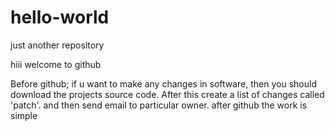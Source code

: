 # hello-world
just another repository


hiii welcome to github



Before github;
if u want to make any changes in software, then you should download the projects source code. After this create a list of changes called 'patch'. and then send email to particular owner.
after github the work is simple
